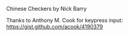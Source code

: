 Chinese Checkers by Nick Barry

Thanks to Anthony M. Cook for keypress input:
https://gist.github.com/acook/4190379
